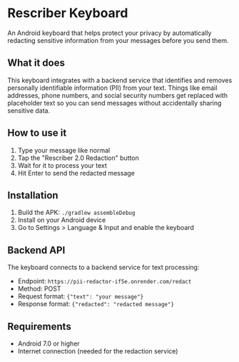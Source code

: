 # Rescriber Keyboard

An Android keyboard that helps protect your privacy by automatically redacting sensitive information from your messages before you send them.

## What it does

This keyboard integrates with a backend service that identifies and removes personally identifiable information (PII) from your text. Things like email addresses, phone numbers, and social security numbers get replaced with placeholder text so you can send messages without accidentally sharing sensitive data.

## How to use it

1. Type your message like normal
2. Tap the "Rescriber 2.0 Redaction" button
3. Wait for it to process your text
4. Hit Enter to send the redacted message

## Installation

1. Build the APK: `./gradlew assembleDebug`
2. Install on your Android device
3. Go to Settings > Language & Input and enable the keyboard

## Backend API

The keyboard connects to a backend service for text processing:

- Endpoint: `https://pii-redactor-if5e.onrender.com/redact`
- Method: POST
- Request format: `{"text": "your message"}`
- Response format: `{"redacted": "redacted message"}`

## Requirements

- Android 7.0 or higher
- Internet connection (needed for the redaction service)
